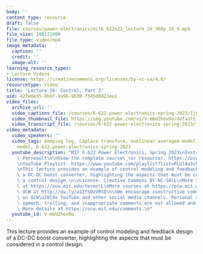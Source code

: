 ```yaml
---
body: ''
content_type: resource
draft: false
file: courses/power-electronics/mit6_622s23_lecture_26_360p_16_9.mp4
file_size: 108121009
file_type: video/mp4
image_metadata:
  caption: ''
  credit: ''
  image-alt: ''
learning_resource_types:
- Lecture Videos
license: https://creativecommons.org/licenses/by-nc-sa/4.0/
resourcetype: Video
title: 'Lecture 26: Control, Part 3'
uid: 42fe0e35-8b6f-4a9b-9b30-f545d8421ee1
video_files:
  archive_url: ''
  video_captions_file: /courses/6-622-power-electronics-spring-2023/1jnDIb0W9RPiPdDxdsPIKPrIote-gdS1U_transcript.webvtt
  video_thumbnail_file: https://img.youtube.com/vi/V-mbUZhovOo/default.jpg
  video_transcript_file: /courses/6-622-power-electronics-spring-2023/1jnDIb0W9RPiPdDxdsPIKPrIote-gdS1U_transcript.pdf
video_metadata:
  video_speakers: ''
  video_tags: damping leg, Laplace transform, nonlinear averaged model, LTI linearized
    model, 6-622-power-electronics-spring-2023
  youtube_description: "MIT 6.622 Power Electronics, Spring 2023\nInstructor: David\
    \ Perreault\n\nView the complete course\_(or resource): https://ocw.mit.edu/courses/6-622-power-electronics-spring-2023/\L\
    \nYouTube Playlist: https://www.youtube.com/playlist?list=PLUl4u3cNGP62UTc77mJoubhDELSC8lfR0\n\
    \nThis lecture provides an example of control modeling and feedback design of\
    \ a DC-DC boost converter, highlighting the aspects that must be considered in\
    \ a control design.\n\nLicense: Creative Commons BY-NC-SA\L\nMore information\
    \ at https://ocw.mit.edu/terms\L\nMore courses at https://ocw.mit.edu\n\nSupport\
    \ OCW at http://ow.ly/a1If50zVRlQ\n\nWe encourage constructive comments and discussion\
    \ on OCW\u2019s YouTube and other social media channels. Personal attacks, hate\
    \ speech, trolling, and inappropriate comments are not allowed and may be removed.\
    \ More details at https://ocw.mit.edu/comments.\n"
  youtube_id: V-mbUZhovOo
---
```

This lecture provides an example of control modeling and feedback design of a DC-DC boost converter, highlighting the aspects that must be considered in a control design.